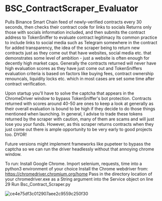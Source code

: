 # BSC_ContractScraper_Evaluator
Pulls Binance Smart Chain feed of newly-verified contracts every 30 seconds, then checks their contract code for links to socials
Returns only those with socials information included, and then submits the contract address to TokenSniffer to evaluate contract legitimacy
Its common practice to include links to social media such as Telegram somewhere in the contract for added transparency, the idea of the scraper being to return new
contracts just as they come out that have websites, social media etc. that demonstrates some level of ambition - just a website is often enough for decently high market caps.
Generally the contracts returned will never have high evaluation scores as they have just come out and TokenSniffers evaluation criteria is based on
factors like buying fees, contract ownership renouncals, liquidity locks etc. which in most cases are set some time after contract verification.

Upon startup you'll have to solve the captcha that appears in the ChromeDriver window to bypass TokenSniffer's bot protection.
Contracts returned with scores around 40-50 are ones to keep a look at generally as their overall evaluation is bound to be high if they decide to do those things mentioned
when launching. In general, I advise to trade these tokens returned by the scraper with caution, many of them are scams and will just lose you your funds.
However, as this scraper returns contracts when they just come out there is ample opportunity to be very early to good projects too. DYOR!

Future versions might implement frameworks like pupeteer to bypass the captcha so we can run the driver headlessly without that annoying chrome window. 

To run: 
Install Google Chrome. 
Import selenium, requests, time into a python3 environment of your choice 
Install the Chrome webdriver from: https://chromedriver.chromium.org/home
Pass in the directory location of your chromedriver.exe as a String argument into the Service object on line 29 
Run Bsc_Contract_Scraper.py


![ce4e75df3c012907aee2c9559c250f30](https://user-images.githubusercontent.com/62744506/149964319-ce99bc2f-46ff-4cb7-8f89-c5791a8cb489.png)

